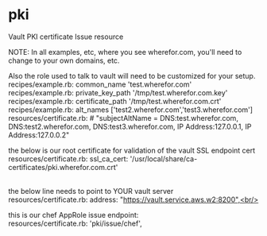 # pki

Vault PKI certificate Issue resource

NOTE: In all examples, etc, where you see wherefor.com, you'll
need to change to your own domains, etc.  

Also the role used to talk to vault will need to be customized for your
setup.<br/>
recipes/example.rb:  common_name 'test.wherefor.com'<br/>
  recipes/example.rb:  private_key_path '/tmp/test.wherefor.com.key'<br/>
  recipes/example.rb:  certificate_path '/tmp/test.wherefor.com.crt'<br/>
  recipes/example.rb:  alt_names ['test2.wherefor.com','test3.wherefor.com']<br/>
  resources/certificate.rb:        # "subjectAltName = DNS:test.wherefor.com, DNS:test2.wherefor.com, DNS:test3.wherefor.com, IP Address:127.0.0.1, IP Address:127.0.0.2"<br/>


  the below is our root certificate for validation of the vault SSL endpoint cert<br/>
  resources/certificate.rb:      ssl_ca_cert: '/usr/local/share/ca-certificates/pki.wherefor.com.crt'<br/><br/>


  the below line needs to point to YOUR vault server<br/>
  resources/certificate.rb:      address: "https://vault.service.aws.w2:8200",<br/><br/>


  this is our chef AppRole issue endpoint:<br/>
  resources/certificate.rb:      'pki/issue/chef',<br/>
